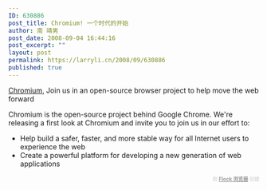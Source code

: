 ```yaml
---
ID: 630886
post_title: Chromium! 一个时代的开始
author: 南 靖男
post_date: 2008-09-04 16:44:16
post_excerpt: ""
layout: post
permalink: https://larryli.cn/2008/09/630886
published: true
---
```

<a href="http://code.google.com/chromium/">Chromium</a>, Join us in an open-source browser project to help move the web forward

Chromium is the open-source project behind Google Chrome. We're releasing a first look at Chromium and invite you to join us in our effort to:
<ul><li>Help build a safer, faster, and more stable way for all Internet users to experience the web</li><li>Create a powerful platform for developing a new generation of web applications</li></ul><div class="flockcredit" style="text-align: right; color: #CCC; font-size: x-small;">用 <a href="http://www.flock.com/blogged-with-flock" style="color: #999; font-weight: bold;" target="_new" title="Flock Browser">Flock 浏览器</a> 创建</div>